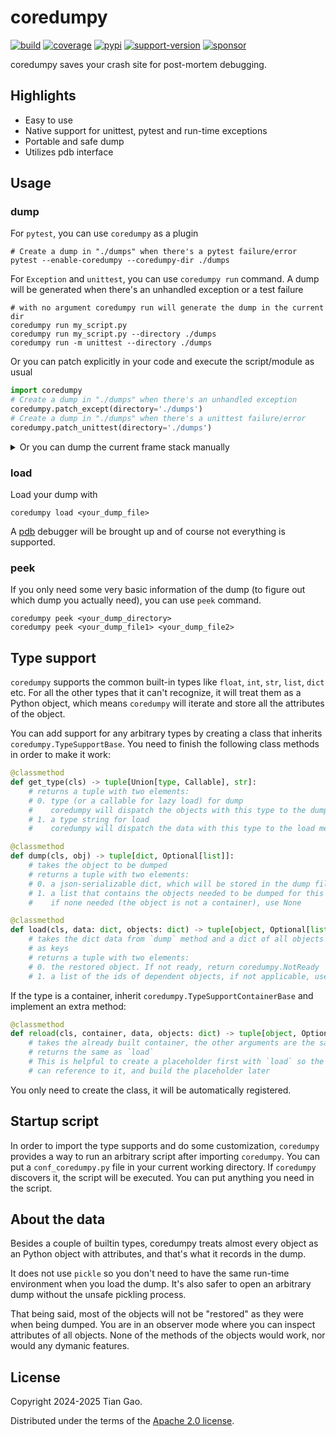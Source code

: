# coredumpy

[![build](https://github.com/gaogaotiantian/coredumpy/actions/workflows/build_test.yaml/badge.svg)](https://github.com/gaogaotiantian/coredumpy/actions/workflows/build_test.yaml)  [![coverage](https://img.shields.io/codecov/c/github/gaogaotiantian/coredumpy)](https://codecov.io/gh/gaogaotiantian/coredumpy)  [![pypi](https://img.shields.io/pypi/v/coredumpy.svg)](https://pypi.org/project/coredumpy/)  [![support-version](https://img.shields.io/pypi/pyversions/coredumpy)](https://img.shields.io/pypi/pyversions/coredumpy)  [![sponsor](https://img.shields.io/badge/%E2%9D%A4-Sponsor%20me-%23c96198?style=flat&logo=GitHub)](https://github.com/sponsors/gaogaotiantian)

coredumpy saves your crash site for post-mortem debugging.

## Highlights

* Easy to use
* Native support for unittest, pytest and run-time exceptions
* Portable and safe dump
* Utilizes pdb interface

## Usage

### dump

For `pytest`, you can use `coredumpy` as a plugin

```
# Create a dump in "./dumps" when there's a pytest failure/error
pytest --enable-coredumpy --coredumpy-dir ./dumps
```

For `Exception` and `unittest`, you can use `coredumpy run` command.
A dump will be generated when there's an unhandled exception or a test failure

```
# with no argument coredumpy run will generate the dump in the current dir
coredumpy run my_script.py
coredumpy run my_script.py --directory ./dumps
coredumpy run -m unittest --directory ./dumps
```

Or you can patch explicitly in your code and execute the script/module as usual

```python
import coredumpy
# Create a dump in "./dumps" when there's an unhandled exception
coredumpy.patch_except(directory='./dumps')
# Create a dump in "./dumps" when there's a unittest failure/error
coredumpy.patch_unittest(directory='./dumps')
```

<details>

<summary>
Or you can dump the current frame stack manually
</summary>

```python
import coredumpy

# Without frame argument, top frame will be the caller of coredumpy.dump()
coredumpy.dump()
# Specify a specific frame as the top frame to dump
coredumpy.dump(frame)
# Set the search depth to 2 to reduce the dump size
coredumpy.dump(depth=2)
# Specify a filename to save the dump, without it a unique name will be generated
coredumpy.dump(path='coredumpy.dump')
# You can use a function for path
coredumpy.dump(path=lambda: f"coredumpy_{time.time()}.dump")
# Specify a directory to keep the dump
coredumpy.dump(directory='./dumps')
# Specify the description of the dump for peek
coredumpy.dump(description="a random dump")
```

</details>

### load

Load your dump with

```
coredumpy load <your_dump_file>
```

A [pdb](https://docs.python.org/3/library/pdb.html) debugger will be brought up
and of course not everything is supported.

### peek

If you only need some very basic information of the dump (to figure out which dump
you actually need), you can use `peek` command.

```
coredumpy peek <your_dump_directory>
coredumpy peek <your_dump_file1> <your_dump_file2>
```

## Type support

`coredumpy` supports the common built-in types like `float`, `int`, `str`, `list`,
`dict` etc. For all the other types that it can't recognize, it will treat them as
a Python object, which means `coredumpy` will iterate and store all the attributes
of the object.

You can add support for any arbitrary types by creating a class that inherits
`coredumpy.TypeSupportBase`. You need to finish the following class methods in
order to make it work:

```python
@classmethod
def get_type(cls) -> tuple[Union[type, Callable], str]:
    # returns a tuple with two elements:
    # 0. type (or a callable for lazy load) for dump
    #    coredumpy will dispatch the objects with this type to the dump method
    # 1. a type string for load
    #    coredumpy will dispatch the data with this type to the load method

@classmethod
def dump(cls, obj) -> tuple[dict, Optional[list]]:
    # takes the object to be dumped
    # returns a tuple with two elements:
    # 0. a json-serializable dict, which will be stored in the dump file
    # 1. a list that contains the objects needed to be dumped for this object
    #    if none needed (the object is not a container), use None

@classmethod
def load(cls, data: dict, objects: dict) -> tuple[object, Optional[list[str]]]:
    # takes the dict data from `dump` method and a dict of all objects with the ids
    # as keys
    # returns a tuple with two elements:
    # 0. the restored object. If not ready, return coredumpy.NotReady
    # 1. a list of the ids of dependent objects, if not applicable, use None
```

If the type is a container, inherit `coredumpy.TypeSupportContainerBase` and
implement an extra method:

```python
@classmethod
def reload(cls, container, data, objects: dict) -> tuple[object, Optional[list[str]]]:
    # takes the already built container, the other arguments are the same as `load`
    # returns the same as `load`
    # This is helpful to create a placeholder first with `load` so the other objects
    # can reference to it, and build the placeholder later
```

You only need to create the class, it will be automatically registered.

## Startup script

In order to import the type supports and do some customization, `coredumpy` provides
a way to run an arbitrary script after importing `coredumpy`. You can put a
`conf_coredumpy.py` file in your current working directory. If `coredumpy` discovers
it, the script will be executed. You can put anything you need in the script.

## About the data

Besides a couple of builtin types, coredumpy treats almost every object as an
Python object with attributes, and that's what it records in the dump.

It does not use `pickle` so you don't need to have the same run-time environment
when you load the dump. It's also safer to open an arbitrary dump without the
unsafe pickling process.

That being said, most of the objects will not be "restored" as they were when
being dumped. You are in an observer mode where you can inspect attributes of
all objects. None of the methods of the objects would work, nor would any
dymanic features.

## License

Copyright 2024-2025 Tian Gao.

Distributed under the terms of the  [Apache 2.0 license](https://github.com/gaogaotiantian/coredumpy/blob/master/LICENSE).
